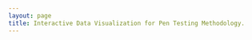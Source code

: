 ```yaml
---
layout: page
title: Interactive Data Visualization for Pen Testing Methodology.
---
```


<script src="//code.jquery.com/jquery-1.10.2.min.js"></script>
<style>
  
	.node {
    cursor: pointer;
  }
  .overlay{
      background-color:#fff;
  }
   
  .node circle {
    fill: #EEE;
    stroke: steelblue;
    stroke-width: 1.5px;
  }
   
  .node text {
    font-size:10px; 
    font-family:sans-serif;
  }
   
  .link {
    fill: none;
    stroke: #ccc;
    stroke-width: 1.5px;
  }
  .templink {
    fill: none;
    stroke: red;
    stroke-width: 3px;
  }
  .ghostCircle.show{
      display:block;
  }
  .ghostCircle, .activeDrag .ghostCircle{
       display: none;
  }
</style>
<script src="//d3js.org/d3.v3.min.js"></script>
<script src="dndTree.js"></script>

<div id="tree-container"></div>

<script>

var width = $("#tree-container").width(),
 height = 0;
 
var color = d3.scale.category20();

var force = d3.layout.force()
    .charge(-120)
    .linkDistance(30)
    .size([width, height]);

var svg = d3.select("#tree-container").append("svg")
    .attr("width", width)
    .attr("height", height);

d3.json("flare.json", function(error, graph) {
  if (error) throw error;

  force
      .nodes(graph.nodes)
      .links(graph.links)
      .start();

  var link = svg.selectAll(".link")
      .data(graph.links)
    .enter().append("line")
      .attr("class", "link")
      .style("stroke-width", function(d) { return Math.sqrt(d.value); });

  var node = svg.selectAll(".node")
      .data(graph.nodes)
    .enter().append("circle")
      .attr("class", "node")
      .attr("r", 5)
      .style("fill", function(d) { return color(d.group); })
      .call(force.drag);

  node.append("title")
      .text(function(d) { return d.name; });

  force.on("tick", function() {
    link.attr("x1", function(d) { return d.source.x; })
        .attr("y1", function(d) { return d.source.y; })
        .attr("x2", function(d) { return d.target.x; })
        .attr("y2", function(d) { return d.target.y; });

    node.attr("cx", function(d) { return d.x; })
        .attr("cy", function(d) { return d.y; });
  });
});

</script>
